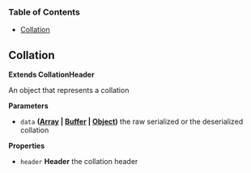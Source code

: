 <!-- Generated by documentation.js. Update this documentation by updating the source code. -->

### Table of Contents

-   [Collation][1]

## Collation

**Extends CollationHeader**

An object that represents a collation

**Parameters**

-   `data` **([Array][2] \| [Buffer][3] \| [Object][4])** the raw serialized or the deserialized collation

**Properties**

-   `header` **Header** the collation header

[1]: #collation

[2]: https://developer.mozilla.org/docs/Web/JavaScript/Reference/Global_Objects/Array

[3]: https://nodejs.org/api/buffer.html

[4]: https://developer.mozilla.org/docs/Web/JavaScript/Reference/Global_Objects/Object
